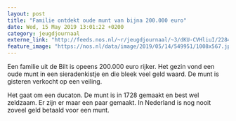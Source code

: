 ```yaml
---
layout: post
title: "Familie ontdekt oude munt van bijna 200.000 euro"
date: Wed, 15 May 2019 13:01:22 +0200
category: jeugdjournaal
externe_link: "http://feeds.nos.nl/~r/jeugdjournaal/~3/dKU-CVHliuI/2284743"
feature_image: "https://nos.nl/data/image/2019/05/14/549951/1008x567.jpg"
---
```


<p>Een familie uit de Bilt is opeens 200.000 euro rijker. Het gezin vond een oude munt in een sieradenkistje en die bleek veel geld waard. De munt is gisteren verkocht op een veiling.</p>
<p>Het gaat om een ducaton. De munt is in 1728 gemaakt en best wel zeldzaam. Er zijn er maar een paar gemaakt. In Nederland is nog nooit zoveel geld betaald voor een munt.</p><img src="http://feeds.feedburner.com/~r/jeugdjournaal/~4/dKU-CVHliuI" height="1" width="1" alt=""/>
